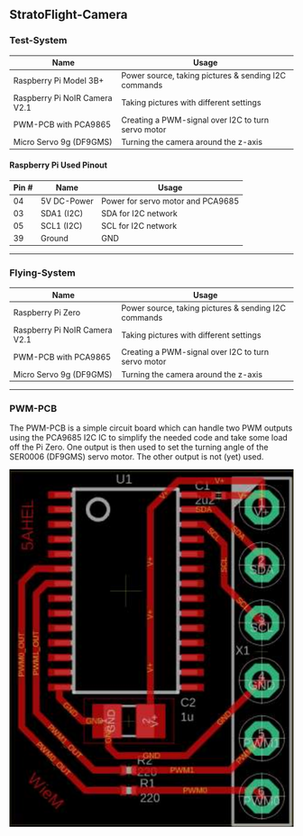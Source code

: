 ## StratoFlight-Camera

### Test-System
| Name 							| Usage |
| ---      						| --- |
| Raspberry Pi Model 3B+   		| Power source, taking pictures & sending I2C commands |
| Raspberry Pi NoIR Camera V2.1	| Taking pictures with different settings |
| PWM-PCB with PCA9865			| Creating a PWM-signal over I2C to turn servo motor |
| Micro Servo 9g (DF9GMS) 		| Turning the camera around the z-axis |

#### Raspberry Pi Used Pinout
| Pin # | Name 			| Usage								|
| --- 	| --- 			| --- 								|
| 04 	| 5V DC-Power 	| Power for servo motor and PCA9685	|
| 03 	| SDA1 (I2C) 	| SDA for I2C network				|
| 05 	| SCL1 (I2C) 	| SCL for I2C network				|
| 39 	| Ground 		| GND								|

***

### Flying-System
| Name 							| Usage |
| ---      						| --- |
| Raspberry Pi Zero   			| Power source, taking pictures & sending I2C commands |
| Raspberry Pi NoIR Camera V2.1	| Taking pictures with different settings |
| PWM-PCB with PCA9865			| Creating a PWM-signal over I2C to turn servo motor |
| Micro Servo 9g (DF9GMS) 		| Turning the camera around the z-axis |

***

### PWM-PCB
The PWM-PCB is a simple circuit board which can handle two PWM outputs using the PCA9685 I2C IC to simplify the needed code and take some load off the Pi Zero. One output is then used to set the turning angle of the SER0006 (DF9GMS) servo motor. The other output is not (yet) used.

![PCB for PWM](./pictures/PWM-PCB.png "PWM-PCB")
